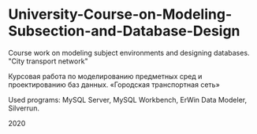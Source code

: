 # University-Course-on-Modeling-Subsection-and-Database-Design
Course work on modeling subject environments and designing databases. "City transport network"

Курсовая работа по моделированию предметных сред и проектированию баз данных. «Городская транспортная сеть»

Used programs: MySQL Server, MySQL Workbench, ErWin Data Modeler, Silverrun.

2020
